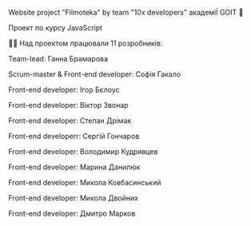 Website project "Filmoteka" by team "10x developers" академіЇ GOIT 🚀

Проект по курсу JavaScript

👨‍🎓 Над проектом працювали 11 розробників:

Team-lead: Ганна Брамарова

Scrum-master & Front-end developer: Софія Гакало

Front-end developer: Ігор Бєлоус

Front-end developer: Віктор Звонар

Front-end developer: Степан Дрімак

Front-end developerr: Сергій Гончаров

Front-end developer: Володимир Кудрявцев

Front-end developer: Марина Данилюк

Front-end developer: Микола Ковбасинський

Front-end developer: Микола Двойних

Front-end developer: Дмитро Марков
